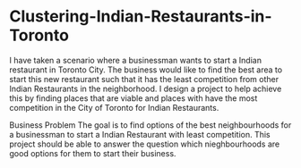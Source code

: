 # Clustering-Indian-Restaurants-in-Toronto
I have taken a scenario where a businessman wants to start a Indian restaurant in Toronto City. The business would like to find the best area to start this new restaurant such that it has the least competition from other Indian Restaurants in the neighborhood. 
I design a project to help achieve this by finding places that are viable and places with have the most competition in the City of Toronto for Indian Restaurants.

Business Problem
The goal is to find options of the best neighbourhoods for a businessman to start a Indian Restaurant with least competition.
This project should be able to answer the question which nieghbourhoods are good options for them to start their business.
